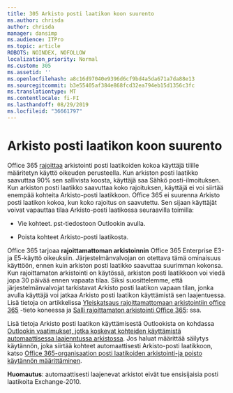 ```yaml
---
title: 305 Arkisto posti laatikon koon suurento
ms.author: chrisda
author: chrisda
manager: dansimp
ms.audience: ITPro
ms.topic: article
ROBOTS: NOINDEX, NOFOLLOW
localization_priority: Normal
ms.custom: 305
ms.assetid: ''
ms.openlocfilehash: a8c16d97040e9396d6cf9bd4a5da671a7da88e13
ms.sourcegitcommit: b3e55405af384e868fcd32ea794eb15d1356c3fc
ms.translationtype: MT
ms.contentlocale: fi-FI
ms.lasthandoff: 08/29/2019
ms.locfileid: "36661797"
---
```

# <a name="increase-the-archive-mailbox-size"></a>Arkisto posti laatikon koon suurento

Office 365 [rajoittaa](https://docs.microsoft.com/office365/servicedescriptions/exchange-online-service-description/exchange-online-limits#mailbox-storage-limits) arkistointi posti laatikoiden kokoa käyttäjä tilille määritetyn käyttö oikeuden perusteella. Kun arkiston posti laatikko saavuttaa 90% sen sallivista koosta, käyttäjä saa Sähkö posti-ilmoituksen. Kun arkiston posti laatikko saavuttaa koko rajoituksen, käyttäjä ei voi siirtää enempää kohteita Arkisto-posti laatikkoon. Office 365 ei suurenna Arkisto posti laatikon kokoa, kun koko rajoitus on saavutettu. Sen sijaan käyttäjät voivat vapauttaa tilaa Arkisto-posti laatikossa seuraavilla toimilla:

- Vie kohteet. pst-tiedostoon Outlookin avulla.

- Poista kohteet Arkisto-posti laatikosta.

Office 365 tarjoaa **rajoittamattoman arkistoinnin** Office 365 Enterprise E3-ja E5-käyttö oikeuksiin. Järjestelmänvalvojan on otettava tämä ominaisuus käyttöön, ennen kuin arkiston posti laatikko saavuttaa suurimman kokonsa. Kun rajoittamaton arkistointi on käytössä, arkiston posti laatikkoon voi viedä jopa 30 päivää ennen vapaata tilaa. Siksi suosittelemme, että järjestelmänvalvojat tarkistavat Arkisto posti laatikon vapaan tilan, jonka avulla käyttäjä voi jatkaa Arkisto posti laatikon käyttämistä sen laajentuessa. Lisä tietoja on artikkelissa [Yleiskatsaus rajoittamattomaan arkistointiin office 365](https://docs.microsoft.com/office365/securitycompliance/unlimited-archiving) -tieto koneessa ja [Salli rajoittamaton arkistointi Office 365](https://docs.microsoft.com/office365/securitycompliance/enable-unlimited-archiving): ssa.

Lisä tietoja Arkisto posti laatikon käyttämisestä Outlookista on kohdassa [Outlookin vaatimukset, jotka koskevat kohteiden käyttämistä automaattisessa laajenntussa arkistossa](https://docs.microsoft.com/office365/securitycompliance/unlimited-archiving#outlook-requirements-for-accessing-items-in-an-auto-expanded-archive). Jos haluat määrittää säilytys käytännön, joka siirtää kohteet automaattisesti Arkisto-posti laatikkoon, katso [Office 365-organisaation posti laatikoiden arkistointi-ja poisto käytännön määrittäminen](https://docs.microsoft.com/office365/securitycompliance/set-up-an-archive-and-deletion-policy-for-mailboxes).

**Huomautus**: automaattisesti laajenevat arkistot eivät tue ensisijaisia posti laatikoita Exchange-2010.
